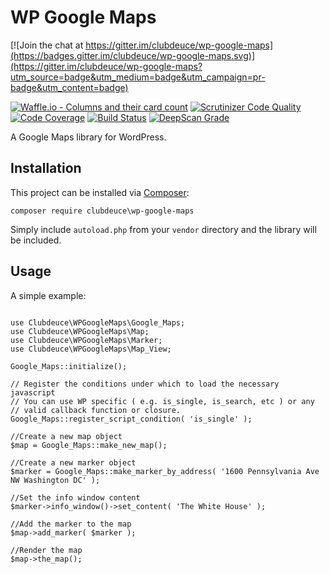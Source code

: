 # WP Google Maps

[![Join the chat at https://gitter.im/clubdeuce/wp-google-maps](https://badges.gitter.im/clubdeuce/wp-google-maps.svg)](https://gitter.im/clubdeuce/wp-google-maps?utm_source=badge&utm_medium=badge&utm_campaign=pr-badge&utm_content=badge)

[![Waffle.io - Columns and their card count](https://badge.waffle.io/clubdeuce/wp-google-maps.svg?columns=all)](https://waffle.io/clubdeuce/wp-google-maps)
[![Scrutinizer Code Quality](https://scrutinizer-ci.com/g/clubdeuce/wp-google-maps/badges/quality-score.png?b=master)](https://scrutinizer-ci.com/g/clubdeuce/wp-google-maps/?branch=master)
[![Code Coverage](https://scrutinizer-ci.com/g/clubdeuce/wp-google-maps/badges/coverage.png?b=master)](https://scrutinizer-ci.com/g/clubdeuce/wp-google-maps/?branch=master)
[![Build Status](https://travis-ci.org/clubdeuce/wp-google-maps.svg?branch=master)](https://travis-ci.org/clubdeuce/wp-google-maps)
[![DeepScan Grade](https://deepscan.io/api/projects/1375/branches/3954/badge/grade.svg)](https://deepscan.io/dashboard/#view=project&pid=1375&bid=3954)

A Google Maps library for WordPress.


## Installation

This project can be installed via [Composer](https://getcomposer.org):

`composer require clubdeuce\wp-google-maps`

Simply include `autoload.php` from your `vendor` directory and the library will be included.


## Usage

A simple example:

```

use Clubdeuce\WPGoogleMaps\Google_Maps;
use Clubdeuce\WPGoogleMaps\Map;
use Clubdeuce\WPGoogleMaps\Marker;
use Clubdeuce\WPGoogleMaps\Map_View;

Google_Maps::initialize();

// Register the conditions under which to load the necessary javascript
// You can use WP specific ( e.g. is_single, is_search, etc ) or any 
// valid callback function or closure.
Google_Maps::register_script_condition( 'is_single' );

//Create a new map object
$map = Google_Maps::make_new_map();

//Create a new marker object
$marker = Google_Maps::make_marker_by_address( '1600 Pennsylvania Ave NW Washington DC' );

//Set the info window content
$marker->info_window()->set_content( 'The White House' );

//Add the marker to the map
$map->add_marker( $marker );

//Render the map
$map->the_map();
```